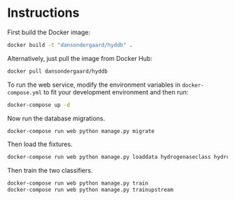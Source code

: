 # Instructions

First build the Docker image:

```bash
docker build -t "dansondergaard/hyddb" .
```

Alternatively, just pull the image from Docker Hub:

```bash
docker pull dansondergaard/hyddb
```

To run the web service, modify the environment variables in
`docker-compose.yml` to fit your development environment and then run:

```bash
docker-compose up -d
```

Now run the database migrations.

```bash
docker-compose run web python manage.py migrate
```

Then load the fixtures.

```bash
docker-compose run web python manage.py loaddata hydrogenaseclass hydrogenasesequence
```

Then train the two classifiers.

```bash
docker-compose run web python manage.py train
docker-compose run web python manage.py trainupstream
```
